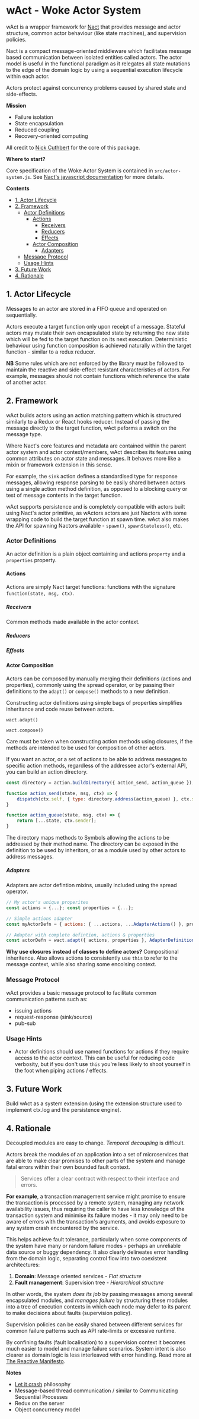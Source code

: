 # wAct - Woke Actor System

wAct is a wrapper framework for [Nact](https://github.com/ncthbrt/nact) that provides
message and actor structure, common actor behaviour (like state machines), and
supervision policies.

Nact is a compact message-oriented middleware which facilitates message based
communication between isolated entities called actors. The actor model is useful
in the functional paradigm as it relegates all state mutations to the edge of
the domain logic by using a sequential execution lifecycle within each actor.

Actors protect against concurrency problems caused by shared state and
side-effects.

**Mission**

- Failure isolation
- State encapsulation
- Reduced coupling
- Recovery-oriented computing

All credit to [Nick Cuthbert](https://github.com/ncthbrt) for the core of this
package.

**Where to start?**

Core specification of the Woke Actor System is contained in
`src/actor-system.js`. See [Nact's javascript
documentation](https://nact.io/en_uk/lesson/javascript/introduction) for more
details.

**Contents**

- [1. Actor Lifecycle](#1-actor-lifecycle)
- [2. Framework](#2-framework)
  - [Actor Definitions](#actor-definitions)
    - [Actions](#actions)
      - [Receivers](#receivers)
      - [Reducers](#reducers)
      - [Effects](#effects)
    - [Actor Composition](#actor-composition)
      - [Adapters](#adapters)
  - [Message Protocol](#message-protocol)
  - [Usage Hints](#usage-hints)
- [3. Future Work](#3-future-work)
- [4. Rationale](#4-rationale)

## 1. Actor Lifecycle

Messages to an actor are stored in a FIFO queue and operated on sequentially.

Actors execute a target function only upon receipt of a message. Stateful actors
may mutate their own encapsulated state by returning the new state which will be
fed to the target function on its next execution. Deterministic behaviour using
function composition is achieved naturally within the target function - similar
to a redux reducer.

**NB** Some rules which are not enforced by the library must be followed to
maintain the reactive and side-effect resistant characteristics of actors. For
example, messages should not contain functions which reference the state of
another actor.

## 2. Framework

wAct builds actors using an action matching pattern which is structured
similarly to a Redux or React hooks reducer. Instead of passing the message
directly to the target function, wAct peforms a switch on the message type.

Where Nact's core features and metadata are contained within the parent actor
system and actor context/members, wAct describes its features using common
attributes on actor state and messages. It behaves more like a mixin or
framework extension in this sense.

For example, the `sink` action defines a standardised type for
response messages, allowing response parsing to be easily shared between actors
using a single action method definition, as opposed to a blocking query or test
of message contents in the target function.

wAct supports persistence and is completely compatible with actors built using
Nact's actor primitive, as wActors actors are just Nactors with some wrapping
code to build the target function at spawn time. wAct also makes the API for
spawning Nactors available - `spawn()`, `spawnStateless()`, etc.

### Actor Definitions

An actor definition is a plain object containing and actions `property` and
a `properties` property.

#### Actions

Actions are simply Nact target functions: functions with the signature
`function(state, msg, ctx)`.

##### Receivers

Common methods made available in the actor context.

##### Reducers

##### Effects

#### Actor Composition

Actors can be composed by manually merging their definitions (actions and
properties), commonly using the spread operator, or by passing their definitions
to the `adapt()` or `compose()` methods to a new definition.

Constructing actor definitions using simple bags of properties simplifies
inheritance and code reuse between actors.

`wact.adapt()`

`wact.compose()`

Care must be taken when constructing action methods using closures, if the
methods are intended to be used for composition of other actors.

If you want an actor, or a set of actions to be able to address messages to
specific action methods, regardless of the addressee actor's external
API, you can build an action directory.

```js
const directory = action.buildDirectory({ action_send, action_queue });

function action_send(state, msg, ctx) => {
	dispatch(ctx.self, { type: directory.address(action_queue) }, ctx.self);
}

function action_queue(state, msg, ctx) => {
	return [...state, ctx.sender];
}
```

The directory maps methods to Symbols allowing the actions to be addressed by
their method name. The directory can be exposed in the definition to be used by
inheritors, or as a module used by other actors to address messages.

##### Adapters

Adapters are actor defintion mixins, usually included using the spread operator.

```js
// My actor's unique properites
const actions = {...}; const properties = {...};

// Simple actions adapter
const myActorDefn = { actions: { ...actions, ...AdapterActions() }, properties };

// Adapter with complete defintion, actions & properties
const actorDefn = wact.adapt({ actions, properties }, AdapterDefinition());
```

**Why use closures instead of classes to define actors?**
Compositional inheritence. Also allows actions to consistently use `this` to refer to the message context, while
also sharing some encolsing context.

### Message Protocol

wAct provides a basic message protocol to facilitate common communication
patterns such as:

- issuing actions
- request-response (sink/source)
- pub-sub

### Usage Hints

- Actor definitions should use named functions for actions if they
  require access to the actor context. This can be useful for reducing code
  verbosity, but if you don't use `this` you're less likely to shoot yourself in
  the foot when piping actions / effects.

## 3. Future Work

Build wAct as a system extension (using the
extension structure used to implement ctx.log and the persistence engine).

## 4. Rationale

Decoupled modules are easy to change. _Temporal decoupling_ is difficult.

Actors break the modules of an application into a set of microservices that
are able to make clear promises to other parts of the system and manage fatal
errors within their own bounded fault context.

> Services offer a clear contract with respect to their interface and errors.

**For example**, a transaction management service might promise to ensure the
transaction is processed by a remote system, managing any network availability
issues, thus requiring the caller to have less knowledge of the transaction
system and minimise its failure modes - it may only need to be aware of errors
with the transaction's arguments, and avoids exposure to any system crash
encountered by the service.

This helps achieve fault tolerance, particularly when some components of the
system have many or random failure modes - perhaps an unreliable data source or
buggy dependency. It also clearly delineates error handling from the domain
logic, separating control flow into two coexistent architectures:

1. **Domain**: Message oriented services - _Flat structure_
2. **Fault management**: Supervision tree - _Hierarchical structure_

In other words, the system _*does its job*_ by passing messages among several
encapsulated modules, and _*manages failure*_ by structuring these modules into
a tree of execution contexts in which each node may defer to its parent to make
decisions about faults (supervision policy).

Supervision policies can be easily shared between different services for common
failure patterns such as API rate-limits or excessive runtime.

By confining faults (fault localisation) to a supervision context it becomes
much easier to model and manage failure scenarios. System intent is also clearer
as domain logic is less interleaved with error handling. Read more at [The
Reactive Manifesto](https://www.reactivemanifesto.org/).

**Notes**

- [Let it
  crash](http://stratus3d.com/blog/2020/01/20/applying-the-let-it-crash-philosophy-outside-erlang/#:~:text=Let%20it%20crash%20is%20a%20fault%20tolerant%20design%20pattern.&text=That's%20a%20good%2C%20terse%2C%20description,program%20ought%20to%20handle%20them.)
  philosophy
- Message-based thread communication / similar to Communicating Sequential
  Processes
- Redux on the server
- Object concurrency model
